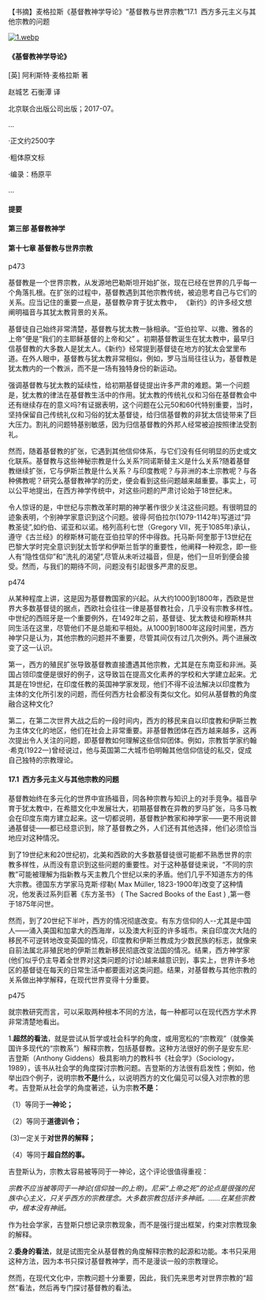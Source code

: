 【书摘】麦格拉斯《基督教神学导论》“基督教与世界宗教”17.1  西方多元主义与其他宗教的问题


[![1.webp](https://i.postimg.cc/C1KgFKLS/1.webp)](https://postimg.cc/DWRD6nXM)


#### 《基督教神学导论》

[英] 阿利斯特·麦格拉斯 著

赵城艺 石衡潭 译

北京联合出版公司出版；2017-07。

...

·正文约2500字 

·粗体原文标

 ·编录：杨原平

...


#### 提要



#### 第三部 基督教神学

#### 第十七章 基督教与世界宗教



p473



基督教是一个世界宗教，从发源地巴勒斯坦开始扩张，现在已经在世界的几乎每一个角落扎根。在扩张的过程中，基督教遇到其他宗教传统，被迫思考自己与它们的关系。应当记住的重要一点是，基督教孕育于犹太教中， 《新约》的许多经文想阐明福音与其犹太教背景的关系。



基督徒自己始终非常清楚，基督教与犹太教一脉相承。“亚伯拉罕、以撒、雅各的上帝”便是“我们的主耶稣基督的上帝和父” 。初期基督教诞生在犹太教中，最早归信基督教的大多数人是犹太人。《新约》经常提到基督徒在地方的犹太会堂里布道。在外人眼中，基督教与犹太教非常相似，例如，罗马当局往往认为，基督教是犹太教内的一个教派，而不是一场有独特身份的新运动。



强调基督教与犹太教的延续性，给初期基督徒提出许多严肃的难题。第一个问题是，犹太教的律法在基督教生活中的作用。犹太教的传统礼仪和习俗在基督教会中还有继续存在的意义吗?有证据表明，这个问题在公元50和60代特别重要，当时，坚持保留自己传统礼仪和习俗的犹太基督徒，给归信基督教的非犹太信徒带来了巨大压力。割礼的问题特基别敏感，因为归信基督教的外邦人经常被迫按照律法受割礼。



然而，随着基督教的扩张，它遇到其他信仰体系，与它们没有任何明显的历史或文化联系。基督教与这些神秘宗教是什么关系?同诺斯替主义是什么关系?随着基督教继续扩张，它与伊斯兰教是什么关系？与印度教呢？与非洲的本土宗教呢？与各种佛教呢？研究么基督教神学的历史，便会看到这些问题越来越重要。事实上，可以公平地提出，在西方神学传统中，对这些问题的严肃讨论始于18世纪末。



令人惊讶的是，中世纪与宗教改革时期的神学著作很少关注这些问题。有很明显的迹象表明，个别神学家意识到这个问题。彼得·阿伯拉尔(1079-1142年)写道过“异教圣徒”,如约伯、诺亚和以诺。格列高利七世（Gregory VII，死于1085年)承认，遵守《古兰经》的穆斯林可能在亚伯拉罕的怀中得救。托马斯·阿奎那于13世纪在巴黎大学时完全意识到犹太哲学和伊斯兰哲学的重要性，他阐释一种观念，即一些人有“隐性信仰”和“洗礼的渴望”,尽管从未听过福音，但是，他们一旦听到便会接受。然而，与我们的期待不同，问题没有引起很多严肃的反思。



p474



从某种程度上讲，这是因为基督教国家的兴起。从大约1000到1800年，西欧是世界大多数基督徒的据点，西欧社会往往一律是基督教社会，几乎没有宗教多样性。中世纪的西班牙是一个重要例外，在1492年之前，基督徒、犹太教徒和穆斯林共同生活在这里，尽管他们不是总能和平相处。从1000到1800年这段时间里，西方神学只是认为，其他宗教的问题并不重要，尽管其间仅有过几次例外。两个进展改变了这一认识。



第一，西方的殖民扩张导致基督教直接遭遇其他宗教，尤其是在东南亚和非洲。英国占领印度便是很好的例子，这导致旨在提高文化素养的学校和大学建立起来。尤其是在19世纪，在印度任教的英国神学家发现，他们不得不设法解决以印度教为主体的文化所引发的问题，而任何西方社会都没有类似文化。如何从基督教的角度融合这种文化?



第二，在第二次世界大战之后的一段时间内，西方的移民来自以印度教和伊斯兰教为主体文化的地区，他们在社会上非常重要。非基督教团体在西方越来越多，这再次提出令人关注的问题，即基督教如何理解这些信仰团体。例如，宗教哲学家约翰·希克(1922一)曾经说过，他与英国第二大城市伯明翰其他信仰信徒的私交，促成自己独特的宗教理论。



#### 17.1  西方多元主义与其他宗教的问题



基督教始终在多元化的世界中宣扬福音，同各种宗教与知识上的对手竞争。福音孕育于犹太教中，在希腊文化中发展壮大，初期基督教在异教的罗马扩张，马多马教会在印度东南方建立起来。这一切都说明，基督教护教家和神学家——更不用说普通基督徒——都已经意识到，除了基督教之外，人们还有其他选择，他们必须恰当地应对这种情况。



到了19世纪末和20世纪初，北美和西欧的大多数基督徒很可能都不熟悉世界的宗教多样性，从而没有意识到这些问题的重要性。对于这种基督徒来说，“不同的宗教”可能被理解为指新教与天主教几个世纪以来的矛盾。他们几乎不知道东方的伟大宗教。德国东方学家马克斯·缪勒( Max Müller, 1823-1900年)改变了这种情况，他发表过系列巨著《东方圣书》 ( The Sacred Books of the East ) ,第一卷于1875年问世。



然而，到了20世纪下半叶，西方的情况彻底改变。有东方信仰的人--尤其是中国人——涌入美国和加拿大的西海岸，以及澳大利亚的许多城市。来自印度次大陆的移民不可逆转地改变英国的情况，印度教和伊斯兰教成为少数民族的标志，就像来自前法属北非殖民地的伊斯兰教新移民彻底改变法国的情况。结果，西方神学家(他们似乎仍主导着全世界对这类问题的讨论)越来越意识到，事实上，世界许多地区的基督徒在每天的日常生活中都要面对这类问题。结果，对基督教与其他宗教的关系做出神学解释，在现代世界变得十分重要。



p475



就宗教研究而言，可以采取两种根本不同的方法，每一种都可以在现代西方学术界非常清楚地看出。



1.**超然的看法**，就是尝试从哲学或社会科学的角度，或用宽松的“宗教观”（就像美国许多现代的“宗教系”）解释宗教，包括基督教。这种方法很好的例子是安东尼·吉登斯（Anthony Giddens）极具影响力的教科书《社会学》（Sociology，1989），该书从社会学的角度探讨宗教问题。吉登斯的方法很有启发性；例如，他举出四个例子，说明宗教**不是**什么，以说明西方的文化偏见可以侵入对宗教的思考。吉登斯从社会学的角度著述，认为宗教**不是：**



（1）等同于**一神论；**

（2）等同于**道德训令；**

 (3)一定关于**对世界的解释；**

（4）等同于**超自然的事。**



吉登斯认为，宗教太容易被等同于一神论，这个评论很值得重视：



*宗教不应当被等同于一神论(信仰独一的上帝)。尼采“上帝之死”的论点是很强的民族中心主义，只关乎西方的宗教理念。大多数宗教包括许多神祇。……在某些宗教中，根本没有神祇。*



作为社会学家，吉登斯只想记录宗教现象，而不是强行提出框架，约束对宗教现象的解释。



2.**委身的看法**，就是试图完全从基督教的角度解释宗教的起源和功能。本书只采用这种方法，因为本书只探讨基督教神学，而不是漫谈一般的宗教理论。



然而，在现代文化中，宗教问题十分重要，因此，我们先来思考对世界宗教的“超然”看法，然后再专门探讨基督教的看法。
